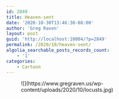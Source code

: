 ```yaml
---
id: 2849
title: Heaven-sent
date: '2020-10-30T13:46:30-08:00'
author: 'Greg Raven'
layout: post
guid: 'http://localhost:10004/?p=2849'
permalink: /2020/10/heaven-sent/
algolia_searchable_posts_records_count:
    - '1'
categories:
    - Cartoon
---
```


<figure class="wp-block-image size-large">![](https://www.gregraven.us/wp-content/uploads/2020/10/locusts.jpg)</figure>